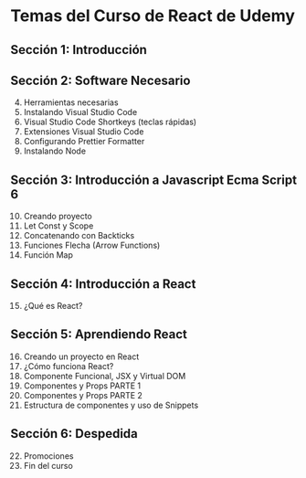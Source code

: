 
# Temas del Curso de React de Udemy

## Sección 1: Introducción

## Sección 2: Software Necesario
4. Herramientas necesarias
5. Instalando Visual Studio Code
6. Visual Studio Code Shortkeys (teclas rápidas)
7. Extensiones Visual Studio Code
8. Configurando Prettier Formatter
9. Instalando Node

## Sección 3: Introducción a Javascript Ecma Script 6
10. Creando proyecto
11. Let Const y Scope
12. Concatenando con Backticks
13. Funciones Flecha (Arrow Functions)
14. Función Map

## Sección 4: Introducción a React
15. ¿Qué es React?

## Sección 5: Aprendiendo React
16. Creando un proyecto en React
17. ¿Cómo funciona React?
18. Componente Funcional, JSX y Virtual DOM
19. Componentes y Props PARTE 1
20. Componentes y Props PARTE 2
21. Estructura de componentes y uso de Snippets

## Sección 6: Despedida
22. Promociones
23. Fin del curso
```
